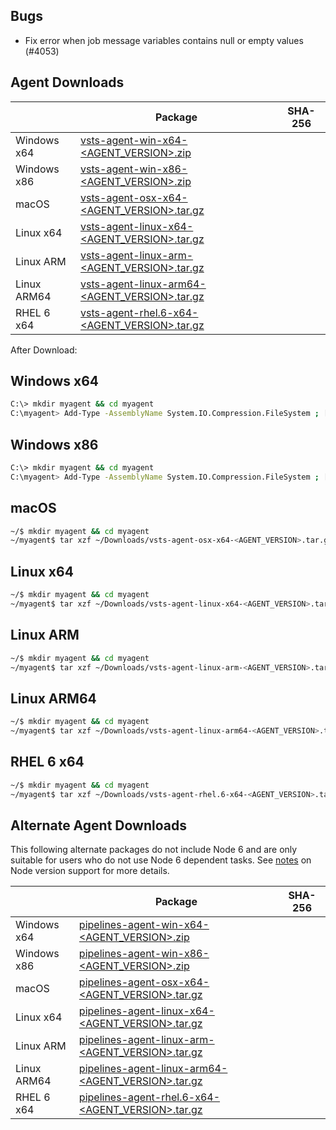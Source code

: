 ## Bugs

- Fix error when job message variables contains null or empty values (#4053)

## Agent Downloads

|             | Package | SHA-256 |
| ----------- | ------- | ------- |
| Windows x64 | [vsts-agent-win-x64-<AGENT_VERSION>.zip](https://vstsagentpackage.azureedge.net/agent/<AGENT_VERSION>/vsts-agent-win-x64-<AGENT_VERSION>.zip) | <HASH> |
| Windows x86 | [vsts-agent-win-x86-<AGENT_VERSION>.zip](https://vstsagentpackage.azureedge.net/agent/<AGENT_VERSION>/vsts-agent-win-x86-<AGENT_VERSION>.zip) | <HASH> |
| macOS       | [vsts-agent-osx-x64-<AGENT_VERSION>.tar.gz](https://vstsagentpackage.azureedge.net/agent/<AGENT_VERSION>/vsts-agent-osx-x64-<AGENT_VERSION>.tar.gz) | <HASH> |
| Linux x64   | [vsts-agent-linux-x64-<AGENT_VERSION>.tar.gz](https://vstsagentpackage.azureedge.net/agent/<AGENT_VERSION>/vsts-agent-linux-x64-<AGENT_VERSION>.tar.gz) | <HASH> |
| Linux ARM   | [vsts-agent-linux-arm-<AGENT_VERSION>.tar.gz](https://vstsagentpackage.azureedge.net/agent/<AGENT_VERSION>/vsts-agent-linux-arm-<AGENT_VERSION>.tar.gz) | <HASH> |
| Linux ARM64 | [vsts-agent-linux-arm64-<AGENT_VERSION>.tar.gz](https://vstsagentpackage.azureedge.net/agent/<AGENT_VERSION>/vsts-agent-linux-arm64-<AGENT_VERSION>.tar.gz) | <HASH> |
| RHEL 6 x64  | [vsts-agent-rhel.6-x64-<AGENT_VERSION>.tar.gz](https://vstsagentpackage.azureedge.net/agent/<AGENT_VERSION>/vsts-agent-rhel.6-x64-<AGENT_VERSION>.tar.gz) | <HASH> |

After Download:

## Windows x64

``` bash
C:\> mkdir myagent && cd myagent
C:\myagent> Add-Type -AssemblyName System.IO.Compression.FileSystem ; [System.IO.Compression.ZipFile]::ExtractToDirectory("$HOME\Downloads\vsts-agent-win-x64-<AGENT_VERSION>.zip", "$PWD")
```

## Windows x86

``` bash
C:\> mkdir myagent && cd myagent
C:\myagent> Add-Type -AssemblyName System.IO.Compression.FileSystem ; [System.IO.Compression.ZipFile]::ExtractToDirectory("$HOME\Downloads\vsts-agent-win-x86-<AGENT_VERSION>.zip", "$PWD")
```

## macOS

``` bash
~/$ mkdir myagent && cd myagent
~/myagent$ tar xzf ~/Downloads/vsts-agent-osx-x64-<AGENT_VERSION>.tar.gz
```

## Linux x64

``` bash
~/$ mkdir myagent && cd myagent
~/myagent$ tar xzf ~/Downloads/vsts-agent-linux-x64-<AGENT_VERSION>.tar.gz
```

## Linux ARM

``` bash
~/$ mkdir myagent && cd myagent
~/myagent$ tar xzf ~/Downloads/vsts-agent-linux-arm-<AGENT_VERSION>.tar.gz
```

## Linux ARM64

``` bash
~/$ mkdir myagent && cd myagent
~/myagent$ tar xzf ~/Downloads/vsts-agent-linux-arm64-<AGENT_VERSION>.tar.gz
```

## RHEL 6 x64

``` bash
~/$ mkdir myagent && cd myagent
~/myagent$ tar xzf ~/Downloads/vsts-agent-rhel.6-x64-<AGENT_VERSION>.tar.gz
```

## Alternate Agent Downloads

This following alternate packages do not include Node 6 and are only suitable for users who do not use Node 6 dependent tasks. 
See [notes](docs/node6.md) on Node version support for more details.

|             | Package | SHA-256 |
| ----------- | ------- | ------- |
| Windows x64 | [pipelines-agent-win-x64-<AGENT_VERSION>.zip](https://vstsagentpackage.azureedge.net/agent/<AGENT_VERSION>/pipelines-agent-win-x64-<AGENT_VERSION>.zip) | <HASH> |
| Windows x86 | [pipelines-agent-win-x86-<AGENT_VERSION>.zip](https://vstsagentpackage.azureedge.net/agent/<AGENT_VERSION>/pipelines-agent-win-x86-<AGENT_VERSION>.zip) | <HASH> |
| macOS       | [pipelines-agent-osx-x64-<AGENT_VERSION>.tar.gz](https://vstsagentpackage.azureedge.net/agent/<AGENT_VERSION>/pipelines-agent-osx-x64-<AGENT_VERSION>.tar.gz) | <HASH> |
| Linux x64   | [pipelines-agent-linux-x64-<AGENT_VERSION>.tar.gz](https://vstsagentpackage.azureedge.net/agent/<AGENT_VERSION>/pipelines-agent-linux-x64-<AGENT_VERSION>.tar.gz) | <HASH> |
| Linux ARM   | [pipelines-agent-linux-arm-<AGENT_VERSION>.tar.gz](https://vstsagentpackage.azureedge.net/agent/<AGENT_VERSION>/pipelines-agent-linux-arm-<AGENT_VERSION>.tar.gz) | <HASH> |
| Linux ARM64 | [pipelines-agent-linux-arm64-<AGENT_VERSION>.tar.gz](https://vstsagentpackage.azureedge.net/agent/<AGENT_VERSION>/pipelines-agent-linux-arm64-<AGENT_VERSION>.tar.gz) | <HASH> |
| RHEL 6 x64  | [pipelines-agent-rhel.6-x64-<AGENT_VERSION>.tar.gz](https://vstsagentpackage.azureedge.net/agent/<AGENT_VERSION>/pipelines-agent-rhel.6-x64-<AGENT_VERSION>.tar.gz) | <HASH> |
